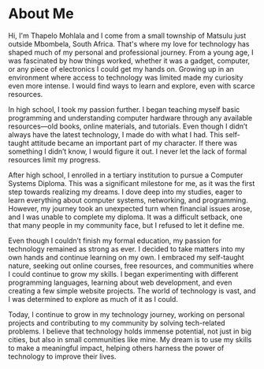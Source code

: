 # About Me

Hi, I'm Thapelo Mohlala and I come from a small township of Matsulu just outside Mbombela, South Africa. That's where my love for technology has shaped much of my personal and professional journey. From a young age, I was fascinated by how things worked, whether it was a gadget, computer, or any piece of electronics I could get my hands on. Growing up in an environment where access to technology was limited made my curiosity even more intense. I would find ways to learn and explore, even with scarce resources.

In high school, I took my passion further. I began teaching myself basic programming and understanding computer hardware through any available resources—old books, online materials, and tutorials. Even though I didn’t always have the latest technology, I made do with what I had. This self-taught attitude became an important part of my character. If there was something I didn’t know, I would figure it out. I never let the lack of formal resources limit my progress.

After high school, I enrolled in a tertiary institution to pursue a Computer Systems Diploma. This was a significant milestone for me, as it was the first step towards realizing my dreams. I dove deep into my studies, eager to learn everything about computer systems, networking, and programming. However, my journey took an unexpected turn when financial issues arose, and I was unable to complete my diploma. It was a difficult setback, one that many people in my community face, but I refused to let it define me.

Even though I couldn’t finish my formal education, my passion for technology remained as strong as ever. I decided to take matters into my own hands and continue learning on my own. I embraced my self-taught nature, seeking out online courses, free resources, and communities where I could continue to grow my skills. I began experimenting with different programming languages, learning about web development, and even creating a few simple website projects. The world of technology is vast, and I was determined to explore as much of it as I could.

Today, I continue to grow in my technology journey, working on personal projects and contributing to my community by solving tech-related problems. I believe that technology holds immense potential, not just in big cities, but also in small communities like mine. My dream is to use my skills to make a meaningful impact, helping others harness the power of technology to improve their lives.

